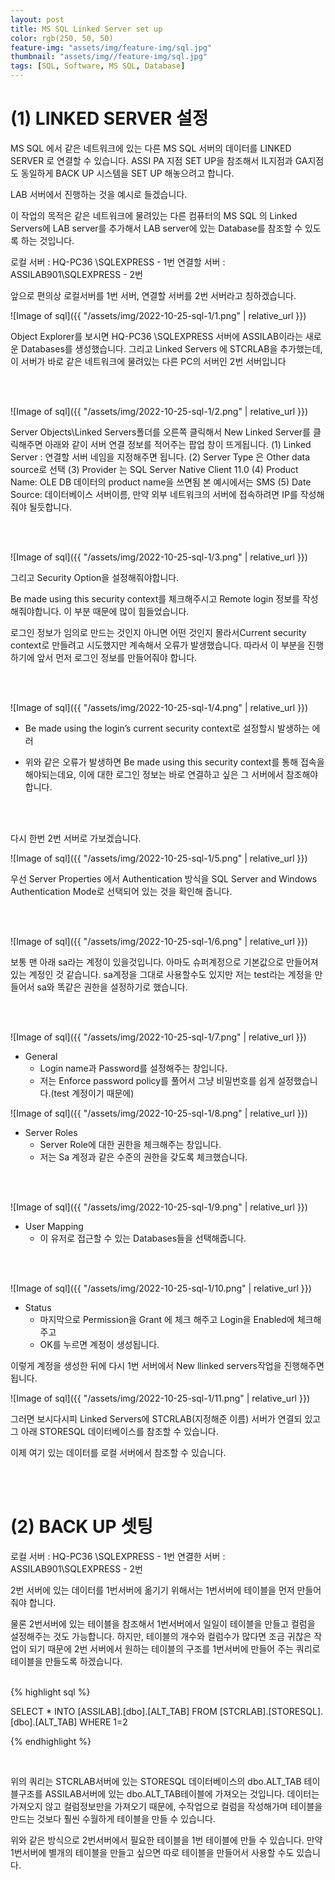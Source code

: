 ```yaml
---
layout: post
title: MS SQL Linked Server set up
color: rgb(250, 50, 50)
feature-img: "assets/img/feature-img/sql.jpg"
thumbnail: "assets/img//feature-img/sql.jpg"
tags: [SQL, Software, MS SQL, Database]
---
```





# (1)	LINKED SERVER 설정

MS SQL 에서 같은 네트워크에 있는 다른 MS SQL 서버의 데이터를 LINKED SERVER 로 연결할 수 있습니다.
ASSI PA 지점 SET UP을 참조해서 IL지점과 GA지점도 동일하게 BACK UP 시스템을 SET UP 해놓으려고 합니다.

LAB 서버에서 진행하는 것을 예시로 들겠습니다.

이 작업의 목적은 같은 네트워크에 물려있는 다른 컴퓨터의 MS SQL 의 Linked Servers에 LAB server를 추가해서 LAB server에 있는 Database를 참조할 수 있도록 하는 것입니다.

로컬 서버 :   HQ-PC36 \SQLEXPRESS  - 1번
연결할 서버 : ASSILAB901\SQLEXPRESS  - 2번

앞으로 편의상 로컬서버를 1번 서버, 연결할 서버를 2번 서버라고 칭하겠습니다.

![Image of sql]({{ "/assets/img/2022-10-25-sql-1/1.png" | relative_url }})

Object Explorer를 보시면  HQ-PC36 \SQLEXPRESS 서버에 ASSILAB이라는 새로운 Databases를 생성했습니다.
그리고 Linked Servers 에 STCRLAB을 추가했는데, 이 서버가 바로 같은 네트워크에 물려있는 다른  PC의 서버인 2번 서버입니다

<br>
<br>

![Image of sql]({{ "/assets/img/2022-10-25-sql-1/2.png" | relative_url }})

Server Objects\Linked Servers폴더를 오른쪽 클릭해서 New Linked Server를 클릭해주면 아래와 같이 서버 연결 정보를 적어주는 팝업 창이 뜨게됩니다.
(1)	Linked Server : 연결할 서버 네임을 지정해주면 됩니다.
(2)	Server Type 은 Other data source로 선택
(3)	Provider 는 SQL Server Native Client 11.0
(4)	Product Name: OLE DB 데이터의 product name을 쓰면됨 본 예시에서는 SMS
(5)	Date Source: 데이터베이스 서버이름, 만약 외부 네트워크의 서버에 접속하려면 IP를 작성해줘야 될듯합니다.

<br>
<br>

![Image of sql]({{ "/assets/img/2022-10-25-sql-1/3.png" | relative_url }})

그리고 Security Option을 설정해줘야합니다.

Be made using this security context를 체크해주시고 Remote login 정보를 작성해줘야합니다.
이 부분 때문에 많이 힘들었습니다.

로그인 정보가 임의로 만드는 것인지 아니면 어떤 것인지 몰라서Current security context로 만들려고 시도했지만 계속해서 오류가 발생했습니다.
따라서 이 부분을 진행하기에 앞서 먼저 로그인 정보를 만들어줘야 합니다.

<br>
<br>


![Image of sql]({{ "/assets/img/2022-10-25-sql-1/4.png" | relative_url }})

* Be made using the login’s current security context로 설정할시 발생하는 에러
 - 위와 같은 오류가 발생하면 Be made using this security context를 통해 접속을 해야되는데요,
 이에 대한 로그인 정보는 바로 연결하고 싶은 그 서버에서 참조해야 합니다.

<br>
<br>


다시 한번 2번 서버로 가보겠습니다.

![Image of sql]({{ "/assets/img/2022-10-25-sql-1/5.png" | relative_url }})

우선 Server Properties 에서
Authentication 방식을 SQL Server and Windows Authentication Mode로 선택되어 있는 것을 확인해 줍니다.

<br>
<br>


![Image of sql]({{ "/assets/img/2022-10-25-sql-1/6.png" | relative_url }})

보통 맨 아래 sa라는 계정이 있을것입니다. 아마도 슈퍼계정으로 기본값으로 만들어져 있는 계정인 것 같습니다.
sa계정을 그대로 사용할수도 있지만 저는 test라는 계정을 만들어서 sa와 똑같은 권한을 설정하기로 했습니다.


<br>
<br>


![Image of sql]({{ "/assets/img/2022-10-25-sql-1/7.png" | relative_url }})
- General
    - Login name과 Password를 설정해주는 창입니다.
    - 저는 Enforce password policy를 풀어서 그냥 비밀번호를 쉽게 설정했습니다.(test 계정이기 때문에)



![Image of sql]({{ "/assets/img/2022-10-25-sql-1/8.png" | relative_url }})
- Server Roles
    - Server Role에 대한 권한을 체크해주는 창입니다.
    - 저는 Sa 계정과 같은 수준의 권한을 갖도록 체크했습니다.
<br>
<br>

![Image of sql]({{ "/assets/img/2022-10-25-sql-1/9.png" | relative_url }})
- User Mapping
    - 이 유저로 접근할 수 있는 Databases들을 선택해줍니다.

<br>
<br>


![Image of sql]({{ "/assets/img/2022-10-25-sql-1/10.png" | relative_url }})
- Status
    - 마지막으로 Permission을 Grant 에 체크 해주고 Login을 Enabled에 체크해주고
    - OK를 누르면 계정이 생성됩니다.



이렇게 계정을 생성한 뒤에 다시 1번 서버에서 New llinked servers작업을 진행해주면 됩니다.



![Image of sql]({{ "/assets/img/2022-10-25-sql-1/11.png" | relative_url }})

그러면 보시다시피 Linked Servers에 STCRLAB(지정해준 이름) 서버가 연결되 있고 그 아래 STORESQL 데이터베이스를 참조할 수 있습니다.

이제 여기 있는 데이터를 로컬  서버에서 참조할 수 있습니다.

<br>
<br>

# (2) BACK UP 셋팅

로컬 서버 :   HQ-PC36 \SQLEXPRESS  - 1번
연결한 서버 : ASSILAB901\SQLEXPRESS  - 2번

2번 서버에 있는 데이터를 1번서버에 옮기기 위해서는 1번서버에 테이블을 먼저 만들어줘야 합니다. 

물론 2번서버에 있는 테이블을 참조해서 1번서버에서 일일이 테이블을 만들고  컬럼을 설정해주는 것도 가능합니다. 하지만, 테이블의 개수와 컬럼수가 많다면 조금 귀찮은 작업이 되기 때문에 2번 서버에서 원하는 테이블의 구조를 1번서버에 만들어 주는 쿼리로 테이블을 만들도록 하겠습니다.

<br>
{% highlight sql %}

SELECT * INTO [ASSILAB].[dbo].[ALT_TAB] FROM [STCRLAB].[STORESQL].[dbo].[ALT_TAB] WHERE 1=2

{% endhighlight %}

<br>

위의 쿼리는 STCRLAB서버에 있는 STORESQL 데이터베이스의 dbo.ALT_TAB 테이블구조를 ASSILAB서버에 있는 dbo.ALT_TAB테이블에 가져오는 것입니다. 데이터는 가져오지 않고 컬럼정보만을 가져오기 때문에, 수작업으로 컬럼을 작성해가며 테이블을 만드는 것보다 훨씬 수월하게 테이블을 만들 수 있습니다.

위와 같은 방식으로 2번서버에서 필요한 테이블을 1번 테이블에 만들 수 있습니다. 만약 1번서버에 별개의 테이블을 만들고 싶으면 따로 테이블을 만들어서 사용할 수도 있습니다.
